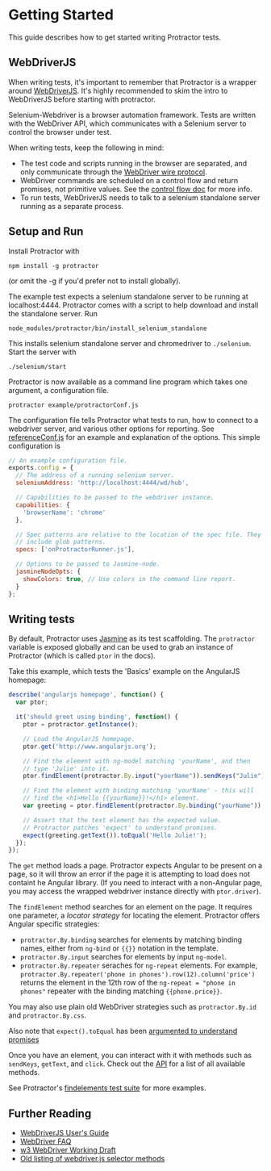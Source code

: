 Getting Started
===============

This guide describes how to get started writing Protractor tests.

WebDriverJS
-----------

When writing tests, it's important to remember that Protractor is a wrapper
around [WebDriverJS](https://code.google.com/p/selenium/wiki/WebDriverJs). It's
highly recommended to skim the intro to WebDriverJS before starting with
protractor.

Selenium-Webdriver is a browser automation framework. Tests are written
with the WebDriver API, which communicates with a Selenium server to control
the browser under test.

When writing tests, keep the following in mind:

-  The test code and scripts running in the browser are separated, and only
   communicate through the [WebDriver wire protocol](https://code.google.com/p/selenium/wiki/JsonWireProtocol).
-  WebDriver commands are scheduled on a control flow and return promises, not
   primitive values. See the [control flow doc](/control-flow.md) for more
   info.
-  To run tests, WebDriverJS needs to talk to a selenium standalone server
   running as a separate process.

Setup and Run
-------------

Install Protractor with

    npm install -g protractor

(or omit the -g if you'd prefer not to install globally). 

The example test expects a selenium standalone server to be running at 
localhost:4444. Protractor comes with a script to help download and install
the standalone server. Run

    node_modules/protractor/bin/install_selenium_standalone

This installs selenium standalone server and chromedriver to `./selenium`. Start
the server with

    ./selenium/start

Protractor is now available as a command line program which takes one argument,
a configuration file. 

    protractor example/protractorConf.js

The configuration file tells Protractor what tests to run, how to connect to a
webdriver server, and various other options for reporting. See
[referenceConf.js](https://github.com/angular/protractor/blob/master/referenceConf.js)
for an example and explanation of the options. This simple configuration is

```javascript
// An example configuration file.
exports.config = {
  // The address of a running selenium server.
  seleniumAddress: 'http://localhost:4444/wd/hub',

  // Capabilities to be passed to the webdriver instance.
  capabilities: {
    'browserName': 'chrome'
  },

  // Spec patterns are relative to the location of the spec file. They may
  // include glob patterns.
  specs: ['onProtractorRunner.js'],

  // Options to be passed to Jasmine-node.
  jasmineNodeOpts: {
    showColors: true, // Use colors in the command line report.
  }
};
```

Writing tests
-------------

By default, Protractor uses [Jasmine](http://pivotal.github.io/jasmine/) as its
test scaffolding. The `protractor` variable is exposed globally and can be used
to grab an instance of Protractor (which is called `ptor` in the docs). 

Take this example, which tests the 'Basics' example on the AngularJS homepage:

```javascript
describe('angularjs homepage', function() {
  var ptor;

  it('should greet using binding', function() {
    ptor = protractor.getInstance();

    // Load the AngularJS homepage.
    ptor.get('http://www.angularjs.org');

    // Find the element with ng-model matching 'yourName', and then
    // type 'Julie' into it.
    ptor.findElement(protractor.By.input("yourName")).sendKeys("Julie");

    // Find the element with binding matching 'yourName' - this will
    // find the <h1>Hello {{yourName}}!</h1> element.
    var greeting = ptor.findElement(protractor.By.binding("yourName"));

    // Assert that the text element has the expected value.
    // Protractor patches 'expect' to understand promises.
    expect(greeting.getText()).toEqual('Hello Julie!');
  });
});
```

The `get` method loads a page. Protractor expects Angular to be present on a
page, so it will throw an error if the page it is attempting to load does
not containt he Angular library. (If you need to interact with a non-Angular
page, you may access the wrapped webdriver instance directly with
`ptor.driver`).

The `findElement` method searches for an element on the page. It requires one
parameter, a *locator strategy* for locating the element. Protractor offers Angular
specific strategies:

-  `protractor.By.binding` searches for elements by matching binding names,
   either from `ng-bind` or `{{}}` notation in the template.
-  `protractor.By.input` searches for elements by input `ng-model`.
-  `protractor.By.repeater` seraches for `ng-repeat` elements. For example,
   `protractor.By.repeater('phone in phones').row(12).column('price')` returns
   the element in the 12th row of the `ng-repeat = "phone in phones"` repeater
   with the binding matching `{{phone.price}}`.

You may also use plain old WebDriver strategies such as `protractor.By.id` and
`protractor.By.css`.

Also note that `expect().toEqual` has been [argumented to understand promises](docs/control-flow.md#protractor-adaptations)

Once you have an element, you can interact with it with methods such as
`sendKeys`, `getText`, and `click`. Check out the [API](/api.md) for a list of
all available methods.

See Protractor's [findelements test suite](https://github.com/angular/protractor/blob/master/spec/findelements_spec.js)
for more examples.


Further Reading
---------------

- [WebDriverJS User's Guide](https://code.google.com/p/selenium/wiki/WebDriverJs)
- [WebDriver FAQ](https://code.google.com/p/selenium/wiki/FrequentlyAskedQuestions)
- [w3 WebDriver Working Draft](http://www.w3.org/TR/webdriver/)
- [Old listing of webdriver.js selector methods](https://github.com/dmachi/webdriver-js)
